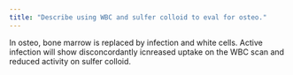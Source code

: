 ```yaml
---
title: "Describe using WBC and sulfer colloid to eval for osteo."
---
```

In osteo, bone marrow is replaced by infection and white cells. Active infection will show disconcordantly icnreased uptake on the WBC scan and reduced activity on sulfer colloid.

